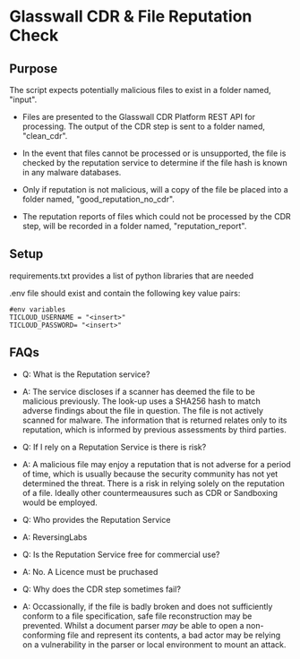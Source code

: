 # Glasswall CDR & File Reputation Check

## Purpose

The script expects potentially malicious files to exist in a folder named, "input".

- Files are presented to the Glasswall CDR Platform REST API for processing. The output of the CDR step is sent to a folder named, "clean_cdr".

- In the event that files cannot be processed or is unsupported, the file is checked by the reputation service to determine if the file hash is known in any malware databases.

- Only if reputation is not malicious, will a copy of the file be placed into a folder named, "good_reputation_no_cdr".

- The reputation reports of files which could not be processed by the CDR step, will be recorded in a folder named, "reputation_report".

## Setup

requirements.txt provides a list of python libraries that are needed

.env file should exist and contain the following key value pairs:

```
#env variables
TICLOUD_USERNAME = "<insert>"
TICLOUD_PASSWORD= "<insert>"
```

## FAQs

- Q: What is the Reputation service?
- A: The service discloses if a scanner has deemed the file to be malicious previously. The look-up uses a SHA256 hash to match adverse findings about the file in question. The file is not actively scanned for malware. The information that is returned relates only to its reputation, which is informed by previous assessments by third parties. 

- Q: If I rely on a Reputation Service is there is risk?
- A: A malicious file may enjoy a reputation that is not adverse for a period of time, which is usually because the security community has not yet determined the threat. There is a risk in relying solely on the reputation of a file. Ideally other countermeausures such as CDR or Sandboxing would be employed.

- Q: Who provides the Reputation Service
- A: ReversingLabs

- Q: Is the Reputation Service free for commercial use?
- A: No. A Licence must be pruchased

- Q: Why does the CDR step sometimes fail?
- A: Occassionally, if the file is badly broken and does not sufficiently conform to a file specification, safe file reconstruction may be prevented. Whilst a document parser *may* be able to open a non-conforming file and represent its contents, a bad actor may be relying on a vulnerability in the parser or local environment to mount an attack. 